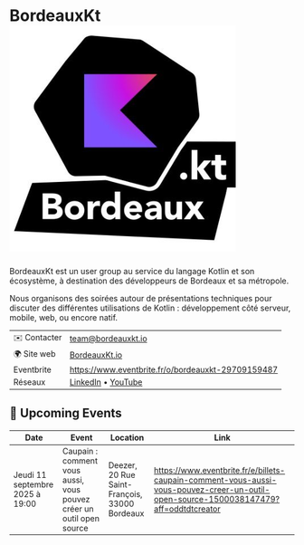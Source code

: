 # BordeauxKt ![Logo](./logo-bordeaux-jt.jpg ':size=100')

BordeauxKt est un user group au service du langage Kotlin et son écosystème, à destination des développeurs de Bordeaux et sa métropole.

Nous organisons des soirées autour de présentations techniques pour discuter des différentes utilisations de Kotlin : développement côté serveur, mobile, web, ou encore natif.

|                    |                                                                                                           |
|--------------------|-----------------------------------------------------------------------------------------------------------|
| ✉️ Contacter | [team@bordeauxkt.io](mailto:team@bordeauxkt.io)                                              |
| 🌍 Site web        | [BordeauxKt.io](https://bordeauxkt.io)                                                                    |
| Eventbrite         | https://www.eventbrite.fr/o/bordeauxkt-29709159487                                                        |
| Réseaux            | [LinkedIn](https://www.linkedin.com/company/bordeauxkt/) • [YouTube](https://www.youtube.com/@BordeauxKt) |

<!-- EVENTS:START -->
## 📅 Upcoming Events

| Date | Event | Location | Link |
|------|--------|----------|------|
| Jeudi 11 septembre 2025 à 19:00 | Caupain : comment vous aussi, vous pouvez créer un outil open source | Deezer, 20 Rue Saint-François, 33000 Bordeaux | https://www.eventbrite.fr/e/billets-caupain-comment-vous-aussi-vous-pouvez-creer-un-outil-open-source-1500038147479?aff=oddtdtcreator |
<!-- EVENTS:END -->
